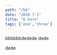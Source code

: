 ```yaml
---
path: "/bb"
date: "2018-7-1"
title: "b here"
tags: ['one','three']
---
```


bbbbbbdedede
dede



dede